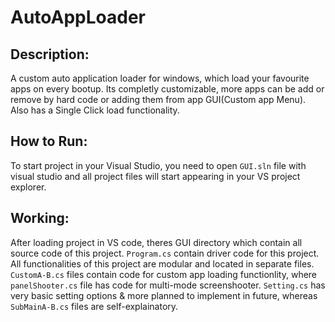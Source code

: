 # AutoAppLoader
## Description:
A custom auto application loader for windows, which load your favourite apps on every bootup. Its completly customizable,
more apps can be add or remove by hard code or adding them from app GUI(Custom app Menu). Also has a Single Click load functionality.

## How to Run: 
To start project in your Visual Studio, you need to open `GUI.sln` file with visual studio and all project files will start appearing in your
VS project explorer.

## Working:
After loading project in VS code, theres GUI directory which contain all source code of this project. `Program.cs` contain driver code for this
project. All functionalities of this project are modular and located in separate files. `CustomA-B.cs` files contain code for custom app loading
functionlity, where `panelShooter.cs` file has code for multi-mode screenshooter. `Setting.cs` has very basic setting options & more planned to implement
in future, whereas `SubMainA-B.cs` files are self-explainatory.
